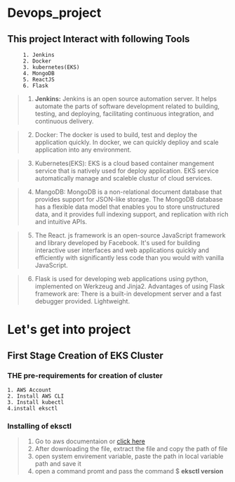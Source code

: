 # **Devops_project**

## This project Interact with following Tools
```
     1. Jenkins
     2. Docker
     3. kubernetes(EKS)
     4. MongoDB
     5. ReactJS
     6. Flask
```
> 1. **Jenkins:** Jenkins is an open source automation server. It helps automate the parts of software development related to building, testing, and deploying, facilitating continuous integration, and continuous delivery.

> 2. Docker: The docker is used to build, test and deploy the application quickly. In docker, we can quickly deplioy and scale application into any environment.

> 3. Kubernetes(EKS): EKS is a cloud based container mangement service that is natively used for deploy application. EKS service automatically manage and scaleble clustur of cloud services.

> 4. MangoDB: MongoDB is a non-relational document database that provides support for JSON-like storage. The MongoDB database has a flexible data model that enables you to store unstructured data, and it provides full indexing support, and replication with rich and intuitive APIs.

> 5. The React. js framework is an open-source JavaScript framework and library developed by Facebook. It's used for building interactive user interfaces and web applications quickly and efficiently with significantly less code than you would with vanilla JavaScript.

> 6. Flask is used for developing web applications using python, implemented on Werkzeug and Jinja2. Advantages of using Flask framework are: There is a built-in development server and a fast debugger provided. Lightweight.

# Let's get into project
## First Stage Creation of EKS Cluster

### THE pre-requirements for creation of cluster
```
1. AWS Account
2. Install AWS CLI
3. Install kubectl
4.install eksctl
```

### Installing of eksctl
> 1. Go to aws documentaion or [click here](https://eksctl.io/installation/)
> 2. After downloading the file, extract the file and copy the path of file
> 3. open system envirement variable, paste the path in local variable path and save it
> 4. open a command promt and pass the command $ **eksctl version**











